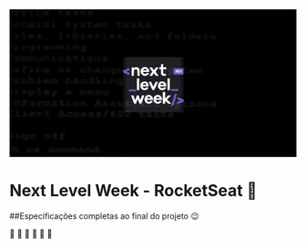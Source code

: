 <img src="./public/assets/rocket/0.jpg">

# Next Level Week - RocketSeat :rocket:


##Especificações completas ao final do projeto :wink:

:construction: :construction: :construction: :construction: :construction: :construction:
